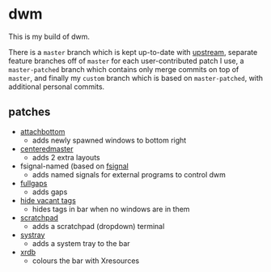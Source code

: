 # dwm

This is my build of dwm.

There is a `master` branch which is kept up-to-date with [upstream](git://git.suckless.org/dwm), separate feature branches off of `master` for each user-contributed patch I use, a `master-patched` branch which contains only merge commits on top of `master`, and finally my `custom` branch which is based on `master-patched`, with additional personal commits.

## patches

* [attachbottom][1]
  * adds newly spawned windows to bottom right
* [centeredmaster][2]
  * adds 2 extra layouts
* fsignal-named (based on [fsignal][3]
  * adds named signals for external programs to control dwm
* [fullgaps][4]
  * adds gaps
* [hide vacant tags][5]
  * hides tags in bar when no windows are in them
* [scratchpad][6]
  * adds a scratchpad (dropdown) terminal
* [systray][7]
  * adds a system tray to the bar
* [xrdb][8]
  * colours the bar with Xresources

[1]: https://dwm.suckless.org/patches/attachbottom/
[2]: https://dwm.suckless.org/patches/centeredmaster/
[3]: https://dwm.suckless.org/patches/fsignal/
[4]: https://dwm.suckless.org/patches/fullgaps/
[5]: https://dwm.suckless.org/patches/hide_vacant_tags/
[6]: https://dwm.suckless.org/patches/scratchpad/
[7]: https://dwm.suckless.org/patches/systray/
[8]: https://dwm.suckless.org/patches/xrdb/
